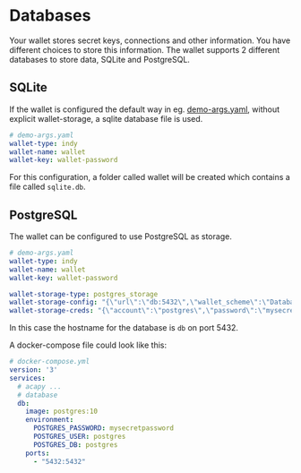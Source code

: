 # Databases

Your wallet stores secret keys, connections and other information.
You have different choices to store this information.
The wallet supports 2 different databases to store data, SQLite and PostgreSQL.

## SQLite

If the wallet is configured the default way in eg. [demo-args.yaml](https://github.com/hyperledger/aries-cloudagent-python/tree/0.12.0/demo/demo-args.yaml), without explicit wallet-storage, a sqlite database file is used.

```yaml
# demo-args.yaml
wallet-type: indy
wallet-name: wallet
wallet-key: wallet-password
```

For this configuration, a folder called wallet will be created which contains a file called `sqlite.db`.

## PostgreSQL

The wallet can be configured to use PostgreSQL as storage.

```yaml
# demo-args.yaml
wallet-type: indy
wallet-name: wallet
wallet-key: wallet-password

wallet-storage-type: postgres_storage
wallet-storage-config: "{\"url\":\"db:5432\",\"wallet_scheme\":\"DatabasePerWallet\"}"
wallet-storage-creds: "{\"account\":\"postgres\",\"password\":\"mysecretpassword\",\"admin_account\":\"postgres\",\"admin_password\":\"mysecretpassword\"}"
```

In this case the hostname for the database is `db` on port 5432.

A docker-compose file could look like this:

```yaml
# docker-compose.yml
version: '3'
services:
  # acapy ...
  # database
  db:
    image: postgres:10
    environment:
      POSTGRES_PASSWORD: mysecretpassword
      POSTGRES_USER: postgres
      POSTGRES_DB: postgres
    ports:
      - "5432:5432"
```
